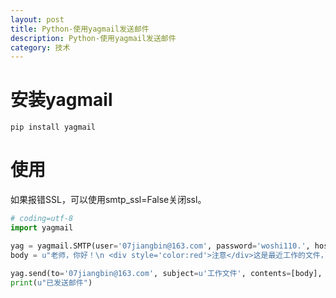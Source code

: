 ```yaml
---
layout: post
title: Python-使用yagmail发送邮件
description: Python-使用yagmail发送邮件
category: 技术
---
```


# 安装yagmail

`pip install yagmail`

# 使用
如果报错SSL，可以使用smtp_ssl=False关闭ssl。

```python
# coding=utf-8
import yagmail 

yag = yagmail.SMTP(user='07jiangbin@163.com', password='woshi110.', host='smtp.163.com', port='25', smtp_ssl=False)
body = u"老师，你好！\n <div style='color:red'>注意</div>这是最近工作的文件，请查收。"

yag.send(to='07jiangbin@163.com', subject=u'工作文件', contents=[body], attachments=['setup.py'])
print(u"已发送邮件")

```